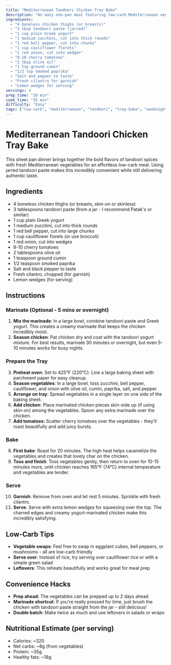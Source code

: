 ```yaml
---
title: "Mediterranean Tandoori Chicken Tray Bake"
description: "An easy one-pan meal featuring low-carb Mediterranean vegetables and tandoori-spiced chicken - perfect for weeknight dinners"
ingredients:
  - "4 boneless chicken thighs (or breasts)"
  - "3 tbsp tandoori paste (jarred)"
  - "1 cup plain Greek yogurt"
  - "1 medium zucchini, cut into thick rounds"
  - "1 red bell pepper, cut into chunks"
  - "1 cup cauliflower florets"
  - "1 red onion, cut into wedges"
  - "8-10 cherry tomatoes"
  - "2 tbsp olive oil"
  - "1 tsp ground cumin"
  - "1/2 tsp smoked paprika"
  - "Salt and pepper to taste"
  - "Fresh cilantro for garnish"
  - "Lemon wedges for serving"
servings: 4
prep_time: "10 min"
cook_time: "35 min"
difficulty: "Easy"
tags: ["low-carb", "mediterranean", "tandoori", "tray-bake", "weeknight-dinner", "gluten-free"]
---
```


# Mediterranean Tandoori Chicken Tray Bake

This sheet pan dinner brings together the bold flavors of tandoori spices with fresh Mediterranean vegetables for an effortless low-carb meal. Using jarred tandoori paste makes this incredibly convenient while still delivering authentic taste.

## Ingredients

- 4 boneless chicken thighs (or breasts, skin-on or skinless)
- 3 tablespoons tandoori paste (from a jar - I recommend Patak's or similar)
- 1 cup plain Greek yogurt
- 1 medium zucchini, cut into thick rounds
- 1 red bell pepper, cut into large chunks
- 1 cup cauliflower florets (or use broccoli)
- 1 red onion, cut into wedges
- 8-10 cherry tomatoes
- 2 tablespoons olive oil
- 1 teaspoon ground cumin
- 1/2 teaspoon smoked paprika
- Salt and black pepper to taste
- Fresh cilantro, chopped (for garnish)
- Lemon wedges (for serving)

## Instructions

### Marinate (Optional - 5 mins or overnight)
1. **Mix the marinade**: In a large bowl, combine tandoori paste and Greek yogurt. This creates a creamy marinade that keeps the chicken incredibly moist.
2. **Season chicken**: Pat chicken dry and coat with the tandoori yogurt mixture. For best results, marinate 30 minutes or overnight, but even 5-10 minutes works for busy nights.

### Prepare the Tray
3. **Preheat oven**: Set to 425°F (220°C). Line a large baking sheet with parchment paper for easy cleanup.
4. **Season vegetables**: In a large bowl, toss zucchini, bell pepper, cauliflower, and onion with olive oil, cumin, paprika, salt, and pepper.
5. **Arrange on tray**: Spread vegetables in a single layer on one side of the baking sheet.
6. **Add chicken**: Place marinated chicken pieces skin-side up (if using skin-on) among the vegetables. Spoon any extra marinade over the chicken.
7. **Add tomatoes**: Scatter cherry tomatoes over the vegetables - they'll roast beautifully and add juicy bursts.

### Bake
8. **First bake**: Roast for 20 minutes. The high heat helps caramelize the vegetables and creates that lovely char on the chicken.
9. **Toss and finish**: Toss vegetables gently, then return to oven for 10-15 minutes more, until chicken reaches 165°F (74°C) internal temperature and vegetables are tender.

### Serve
10. **Garnish**: Remove from oven and let rest 5 minutes. Sprinkle with fresh cilantro.
11. **Serve**: Serve with extra lemon wedges for squeezing over the top. The charred edges and creamy yogurt-marinated chicken make this incredibly satisfying.

## Low-Carb Tips

- **Vegetable swaps**: Feel free to swap in eggplant cubes, bell peppers, or mushrooms - all are low-carb friendly
- **Serve over**: Instead of rice, try serving over cauliflower rice or with a simple green salad
- **Leftovers**: This reheats beautifully and works great for meal prep

## Convenience Hacks

- **Prep ahead**: The vegetables can be prepped up to 2 days ahead
- **Marinade shortcut**: If you're really pressed for time, just brush the chicken with tandoori paste straight from the jar - still delicious!
- **Double batch**: Make twice as much and use leftovers in salads or wraps

## Nutritional Estimate (per serving)
- Calories: ~320
- Net carbs: ~8g (from vegetables)
- Protein: ~35g
- Healthy fats: ~18g